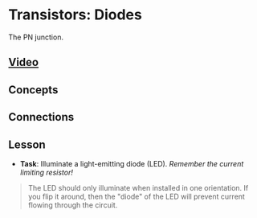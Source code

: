 # Transistors: Diodes
The PN junction.

## [Video](https://vimeo.com/1000861996)

## Concepts

## Connections

## Lesson

- **Task**: Illuminate a light-emitting diode (LED). *Remember the current limiting resistor!*
> The LED should only illuminate when installed in one orientation. If you flip it around, then the "diode" of the LED will prevent current flowing through the circuit.

